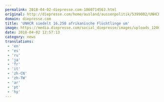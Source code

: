 ```yaml
---
permalink: 2018-04-02-diepresse.com-1860714563.html
original: http://diepresse.com/home/ausland/aussenpolitik/5399002/UNHCR-siedelt-16250-afrikanische-Fluechtlinge-um?from=rss
domain: diepresse.com
title: 'UNHCR siedelt 16.250 afrikanische Flüchtlinge um'
image: https://media.diepresse.com/social_diepresse/images/uploads_1200/1/d/a/5399002/RTS1NEU8_1522672848430842.jpg
date: 2018-04-02 12:57:13
category: news
translations: 
 - 'en'
 - 'es'
 - 'ru'
 - 'ja'
 - 'fr'
 - 'it'
 - 'zh-CN'
 - 'zh-TW'
 - 'ar'
 - 'pt'
 - 'hy'
---
```


